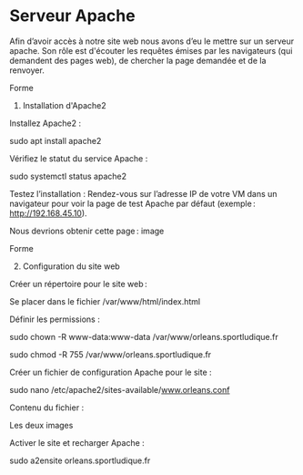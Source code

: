 # Serveur Apache

Afin d’avoir accès à notre site web nous avons d’eu le mettre sur un serveur apache. Son rôle est d'écouter les requêtes émises par les navigateurs (qui demandent des pages web), de chercher la page demandée et de la renvoyer.  

Forme 

1. Installation d'Apache2 

Installez Apache2 : 

sudo apt install apache2  

Vérifiez le statut du service Apache : 

sudo systemctl status apache2 

Testez l’installation : Rendez-vous sur l’adresse IP de votre VM dans un navigateur pour voir la page de test Apache par défaut (exemple : http://192.168.45.10). 

Nous devrions obtenir cette page : image 

Forme 

2. Configuration du site web 

Créer un répertoire pour le site web : 

Se placer dans le fichier /var/www/html/index.html  

Définir les permissions : 

sudo chown -R www-data:www-data /var/www/orleans.sportludique.fr 

sudo chmod -R 755 /var/www/orleans.sportludique.fr 

Créer un fichier de configuration Apache pour le site : 

sudo nano /etc/apache2/sites-available/www.orleans.conf 

Contenu du fichier : 

Les deux images 

Activer le site et recharger Apache : 

sudo a2ensite orleans.sportludique.fr 
